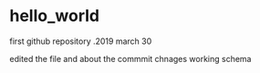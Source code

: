 # hello_world
first  github repository .2019 march 30

edited the file and about the commmit chnages working schema
